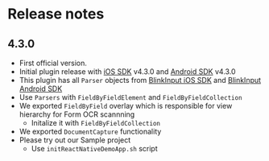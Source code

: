 # Release notes

## 4.3.0

- First official version. 
- Initial plugin release  with [iOS SDK](https://github.com/BlinkInput/blinkinput-ios)  v4.3.0 and [Android SDK](https://github.com/BlinkInput/blinkinput-android) v4.3.0
-  This plugin has all `Parser` objects from [BlinkInput iOS SDK](https://github.com/BlinkInput/blinkinput-ios) and [BlinkInput Android SDK](https://github.com/BlinkInput/blinkinput-android)
- Use `Parsers` with `FieldByFieldElement` and `FieldByFieldCollection`
- We exported `FieldByField` overlay which is responsible for view hierarchy for Form OCR scannning
	- Initalize it with `FieldByFieldCollection`
- We exported `DocumentCapture` functionality
- Please try out our Sample project
	- Use `initReactNativeDemoApp.sh` script

